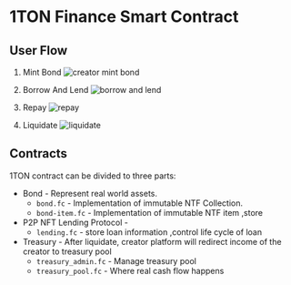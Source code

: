 # 1TON Finance Smart Contract


## User Flow 
  
  1. Mint Bond
  ![creator mint bond](https://1ton-static.s3.ap-south-1.amazonaws.com/creator-bond.png)

  1. Borrow And Lend
  ![borrow and lend](https://1ton-static.s3.ap-south-1.amazonaws.com/borrow-lend.png)

  1. Repay
  ![repay](https://1ton-static.s3.ap-south-1.amazonaws.com/repay.png)

  1. Liquidate
  ![liquidate](https://1ton-static.s3.ap-south-1.amazonaws.com/liquidate.png)

## Contracts
1TON contract can be divided to three parts: 
- Bond  -  Represent real world assets. 
  - `bond.fc` - Implementation of immutable NTF Collection.
  - `bond-item.fc` - Implementation of immutable NTF item ,store 
- P2P NFT Lending Protocol - 
  - `lending.fc` - store loan information ,control life cycle of loan 
- Treasury - After liquidate, creator platform will redirect income of the creator to treasury pool 
  - `treasury_admin.fc` - Manage treasury pool 
  - `treasury_pool.fc` - Where real cash flow happens 


